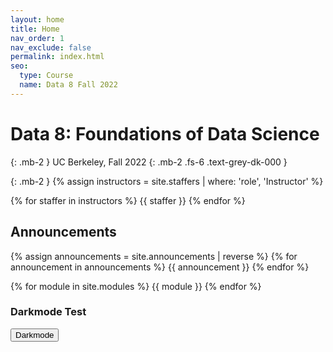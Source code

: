 ```yaml
---
layout: home
title: Home
nav_order: 1
nav_exclude: false
permalink: index.html
seo:
  type: Course
  name: Data 8 Fall 2022
---
```


# Data 8: Foundations of Data Science

{: .mb-2 }
UC Berkeley, Fall 2022
{: .mb-2 .fs-6 .text-grey-dk-000 }

{: .mb-2 }
{% assign instructors = site.staffers | where: 'role', 'Instructor' %}
<div class="role flex">
  {% for staffer in instructors %}
  {{ staffer }}
  {% endfor %}
</div>

## Announcements

{% assign announcements = site.announcements | reverse %}
{% for announcement in announcements %}
{{ announcement }}
{% endfor %}

{% for module in site.modules %}
{{ module }}
{% endfor %}


### Darkmode Test

<form>
  <button onclick="darkMode()">Darkmode</button>
</form>


<script>
function darkMode() {
  jtd.setTheme("dark");
}
</script>

